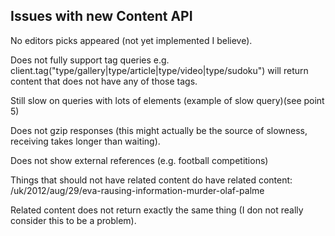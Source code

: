 ## Issues with new Content API

No editors picks appeared (not yet implemented I believe).

Does not fully support tag queries e.g. client.tag("type/gallery|type/article|type/video|type/sudoku") will return content that does not have any of those tags.

Still slow on queries with lots of elements (example of slow query)(see point 5)

Does not gzip responses (this might actually be the source of slowness, receiving takes longer than waiting).

Does not show external references (e.g. football competitions)

Things that should not have related content do have related content: /uk/2012/aug/29/eva-rausing-information-murder-olaf-palme

Related content does not return exactly the same thing (I don not really consider this to be a problem).